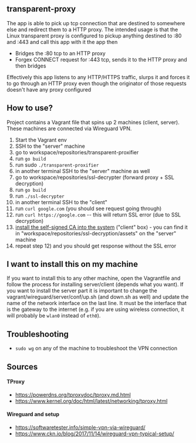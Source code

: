 ## transparent-proxy
The app is able to pick up tcp connection that are destined to somewhere else and redirect them to a HTTP proxy.
The intended usage is that the Linux transparent proxy is configured to pickup anything destined to :80 and :443 and call this app with it
the app then
 * Bridges the :80 tcp to an HTTP proxy
 * Forgex CONNECT request for :443 tcp, sends it to the HTTP proxy and then bridges
 
Effectively this app listens to any HTTP/HTTPS traffic, slurps it and forces it to go through an HTTP proxy even though
the originator of those requests doesn't have any proxy configured

## How to use?
Project contains a Vagrant file that spins up 2 machines (client, server). These machines are connected via Wireguard VPN.

1) Start the Vagrant env
2) SSH to the "server" machine
3) go to workspace/repositories/transparent-proxifier
4) run `go build`
5) run sudo `./transparent-proxifier`
6) in another terminal SSH to the "server" machine as well
7) go to workspace/repositories/ssl-decrypter (forward proxy + SSL decryption)
8) run `go build`
9) run `./ssl-decrypter`
10) in another terminal SSH to the "client"
11) run `curl google.com` (you should see request going through)
12) run `curl https://google.com` -- this will return SSL error (due to SSL decryption)
13) [install the self-signed CA into the system](https://askubuntu.com/questions/73287/how-do-i-install-a-root-certificate) ("client" box) - you can find it in "workspace/repositories/ssl-decryption/assets" on the "server" machine
14) repeat step 12) and you should get response without the SSL error

## I want to install this on my machine
If you want to install this to any other machine, open the Vagrantfile and follow the process for installing server/client (depends what you want). If you want to install the server part it is important to change the vagrant/wireguard/server/conf/up.sh (and down.sh as well) and update the name of the network interface on the last line. It must be the interface that is the gateway to the internet (e.g. if you are using wireless connection, it will probably be `wlan0` instead of `eth0`).

## Troubleshooting
* `sudo wg` on any of the machine to troubleshoot the VPN connection

## Sources
#### TProxy
 * https://powerdns.org/tproxydoc/tproxy.md.html
 * https://www.kernel.org/doc/html/latest/networking/tproxy.html
#### Wireguard and setup
 * https://softwaretester.info/simple-vpn-via-wireguard/
 * https://www.ckn.io/blog/2017/11/14/wireguard-vpn-typical-setup/
